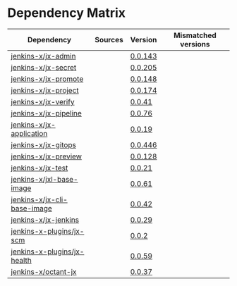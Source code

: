 # Dependency Matrix

Dependency | Sources | Version | Mismatched versions
---------- | ------- | ------- | -------------------
[jenkins-x/jx-admin](https://github.com/jenkins-x/jx-admin.git) |  | [0.0.143](https://github.com/jenkins-x/jx-admin/releases/tag/v0.0.143) | 
[jenkins-x/jx-secret](https://github.com/jenkins-x/jx-secret.git) |  | [0.0.205](https://github.com/jenkins-x/jx-secret/releases/tag/v0.0.205) | 
[jenkins-x/jx-promote](https://github.com/jenkins-x/jx-promote.git) |  | [0.0.148](https://github.com/jenkins-x/jx-promote/releases/tag/v0.0.148) | 
[jenkins-x/jx-project](https://github.com/jenkins-x/jx-project.git) |  | [0.0.174](https://github.com/jenkins-x/jx-project/releases/tag/v0.0.174) | 
[jenkins-x/jx-verify](https://github.com/jenkins-x/jx-verify.git) |  | [0.0.41](https://github.com/jenkins-x/jx-verify/releases/tag/v0.0.41) | 
[jenkins-x/jx-pipeline](https://github.com/jenkins-x/jx-pipeline.git) |  | [0.0.76](https://github.com/jenkins-x/jx-pipeline/releases/tag/v0.0.76) | 
[jenkins-x/jx-application](https://github.com/jenkins-x/jx-application.git) |  | [0.0.19](https://github.com/jenkins-x/jx-application/releases/tag/v0.0.19) | 
[jenkins-x/jx-gitops](https://github.com/jenkins-x/jx-gitops.git) |  | [0.0.446](https://github.com/jenkins-x/jx-gitops/releases/tag/v0.0.446) | 
[jenkins-x/jx-preview](https://github.com/jenkins-x/jx-preview.git) |  | [0.0.128](https://github.com/jenkins-x/jx-preview/releases/tag/v0.0.128) | 
[jenkins-x/jx-test](https://github.com/jenkins-x/jx-test.git) |  | [0.0.21](https://github.com/jenkins-x/jx-test/releases/tag/v0.0.21) | 
[jenkins-x/jxl-base-image](https://github.com/jenkins-x/jxl-base-image) |  | [0.0.61]() | 
[jenkins-x/jx-cli-base-image](https://github.com/jenkins-x/jx-cli-base-image.git) |  | [0.0.42]() | 
[jenkins-x/jx-jenkins](https://github.com/jenkins-x/jx-jenkins.git) |  | [0.0.29](https://github.com/jenkins-x/jx-jenkins/releases/tag/v0.0.29) | 
[jenkins-x-plugins/jx-scm](https://github.com/jenkins-x-plugins/jx-scm) |  | [0.0.2](https://github.com/jenkins-x-plugins/jx-scm/releases/tag/v0.0.2) | 
[jenkins-x-plugins/jx-health](https://github.com/jenkins-x-plugins/jx-health.git) |  | [0.0.59](https://github.com/jenkins-x-plugins/jx-health/releases/tag/v0.0.59) | 
[jenkins-x/octant-jx](https://github.com/jenkins-x/octant-jx.git) |  | [0.0.37](https://github.com/jenkins-x/octant-jx/releases/tag/v0.0.37) | 

